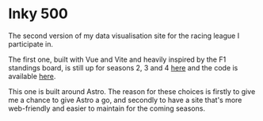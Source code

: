 # Inky 500

The second version of my data visualisation site for the racing league I participate in.

The first one, built with Vue and Vite and heavily inspired by the F1 standings board, is still up for seasons 2, 3 and 4 [here](https://jamiehenson.com/inky500-f1/) and the code is available [here](https://github.com/jamiehenson/inky500-f1).

This one is built around Astro. The reason for these choices is firstly to give me a chance to give Astro a go, and secondly to have a site that's more web-friendly and easier to maintain for the coming seasons.
